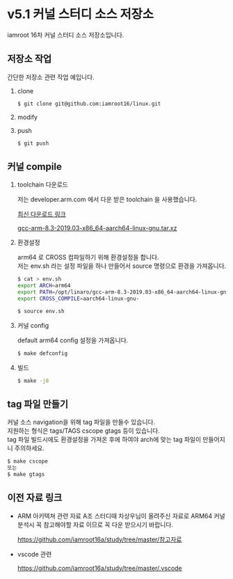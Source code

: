 v5.1 커널 스터디 소스 저장소
============================

iamroot 16차 커널 스터디 소스 저장소입니다.

저장소 작업 
---------------
간단한 저장소 관련 작업 예입니다.

1. clone

   ``` bash
   $ git clone git@github.com:iamroot16/linux.git
   ```

2. modify

3. push

   ``` bash
   $ git push
   ```

커널 compile
------------

1. toolchain 다운로드

   저는 developer.arm.com 에서 다운 받은 toolchain 을 사용했습니다. 


   [최신 다운로드 링크](https://developer.arm.com/tools-and-software/open-source-software/developer-tools/gnu-toolchain/gnu-a/downloads)


   [gcc-arm-8.3-2019.03-x86_64-aarch64-linux-gnu.tar.xz](https://developer.arm.com/-/media/Files/downloads/gnu-a/8.3-2019.03/binrel/gcc-arm-8.3-2019.03-x86_64-aarch64-linux-gnu.tar.xz?revision=2e88a73f-d233-4f96-b1f4-d8b36e9bb0b9&la=en&hash=167687FADA00B73D20EED2A67D0939A197504ACD)

2. 환경설정
   
   arm64 로 CROSS 컴파일하기 위해 환경설정을 합니다.  
   저는 env.sh 라는 설정 파일을 하나 만들어서 source 명령으로 환경을 가져옵니다.
   
   ``` bash
   $ cat > env.sh
   export ARCH=arm64
   export PATH=/opt/linaro/gcc-arm-8.3-2019.03-x86_64-aarch64-linux-gnu/bin:$PATH
   export CROSS_COMPILE=aarch64-linux-gnu-

   $ source env.sh
   ```

3. 커널 config

	default arm64 config 설정을 가져옵니다.

	``` bash
	$ make defconfig
	```

4. 빌드

	``` bash
	$ make -j8
	```

tag 파일 만들기
---------------

커널 소스 navigation을 위해 tag 파일을 만들수 있습니다.  
지원하는 형식은 tags/TAGS cscope gtags 등이 있습니다.  
tag 파일 빌드시에도 환경설정을 가져온 후에 하여야 arch에 맞는 tag
파일이 만들어지니 주의하세요.

``` bash
$ make cscope
또는
$ make gtags
```

이전 자료 링크
--------------

* ARM 아키텍쳐 관련 자료
  A조 스터디때 차상우님이 올려주신 자료로 ARM64 커널 분석시 꼭
  참고해야할 자료 이므로 꼭 다운 받으시기 바랍니다.

  https://github.com/iamroot16a/study/tree/master/참고자료

* vscode 관련 

  https://github.com/iamroot16a/study/tree/master/.vscode

